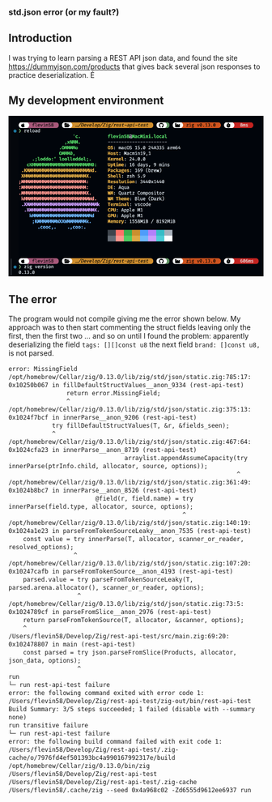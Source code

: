 ### std.json error (or my fault?)

## Introduction
I was trying to learn parsing a REST API json data, and found the site https://dummyjson.com/products that gives back several json responses to practice deserialization.
É
## My development environment

![alt text](<Capto_Capture 2024-10-07_01-08-06_AM.png>)
## The error
The program would not compile giving me the error shown below.
My approach was to then start commenting the struct fields leaving only the first, then the first two ... and so on until I found the problem: apparently deserializing the field ```tags: [][]const u8``` the next field ```brand: []const u8,``` is not parsed.


```
error: MissingField
/opt/homebrew/Cellar/zig/0.13.0/lib/zig/std/json/static.zig:785:17: 0x10250b067 in fillDefaultStructValues__anon_9334 (rest-api-test)
                return error.MissingField;
                ^
/opt/homebrew/Cellar/zig/0.13.0/lib/zig/std/json/static.zig:375:13: 0x1024f7bcf in innerParse__anon_9206 (rest-api-test)
            try fillDefaultStructValues(T, &r, &fields_seen);
            ^
/opt/homebrew/Cellar/zig/0.13.0/lib/zig/std/json/static.zig:467:64: 0x1024cfa23 in innerParse__anon_8719 (rest-api-test)
                                arraylist.appendAssumeCapacity(try innerParse(ptrInfo.child, allocator, source, options));
                                                               ^
/opt/homebrew/Cellar/zig/0.13.0/lib/zig/std/json/static.zig:361:49: 0x1024b8bc7 in innerParse__anon_8526 (rest-api-test)
                        @field(r, field.name) = try innerParse(field.type, allocator, source, options);
                                                ^
/opt/homebrew/Cellar/zig/0.13.0/lib/zig/std/json/static.zig:140:19: 0x1024a1e23 in parseFromTokenSourceLeaky__anon_7535 (rest-api-test)
    const value = try innerParse(T, allocator, scanner_or_reader, resolved_options);
                  ^
/opt/homebrew/Cellar/zig/0.13.0/lib/zig/std/json/static.zig:107:20: 0x10247cafb in parseFromTokenSource__anon_4193 (rest-api-test)
    parsed.value = try parseFromTokenSourceLeaky(T, parsed.arena.allocator(), scanner_or_reader, options);
                   ^
/opt/homebrew/Cellar/zig/0.13.0/lib/zig/std/json/static.zig:73:5: 0x1024789cf in parseFromSlice__anon_2976 (rest-api-test)
    return parseFromTokenSource(T, allocator, &scanner, options);
    ^
/Users/flevin58/Develop/Zig/rest-api-test/src/main.zig:69:20: 0x102478807 in main (rest-api-test)
    const parsed = try json.parseFromSlice(Products, allocator, json_data, options);
                   ^
run
└─ run rest-api-test failure
error: the following command exited with error code 1:
/Users/flevin58/Develop/Zig/rest-api-test/zig-out/bin/rest-api-test 
Build Summary: 3/5 steps succeeded; 1 failed (disable with --summary none)
run transitive failure
└─ run rest-api-test failure
error: the following build command failed with exit code 1:
/Users/flevin58/Develop/Zig/rest-api-test/.zig-cache/o/7976fd4ef501393bc4a990167992317e/build /opt/homebrew/Cellar/zig/0.13.0/bin/zig /Users/flevin58/Develop/Zig/rest-api-test /Users/flevin58/Develop/Zig/rest-api-test/.zig-cache /Users/flevin58/.cache/zig --seed 0x4a968c02 -Zd6555d9612ee6937 run
```
